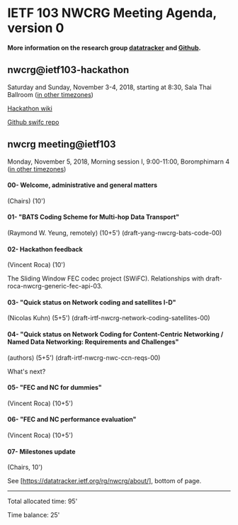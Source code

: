 # IETF 103 NWCRG Meeting Agenda, version 0

__More information on the research group [datatracker](https://datatracker.ietf.org/rg/nwcrg/) and [Github](https://github.com/irtf-nwcrg/rg-materials/).__


## nwcrg@ietf103-hackathon

Saturday and Sunday, November 3-4, 2018, starting at 8:30, Sala Thai Ballroom ([in other timezones](https://www.timeanddate.com/worldclock/fixedtime.html?msg=NWCRG+hackathon&iso=20181103T0830&p1=28&ah=10))

[Hackathon wiki](https://trac.ietf.org/trac/ietf/meeting/wiki/103hackathon)

[Github swifc repo](https://github.com/irtf-nwcrg/swif-codec)


## nwcrg meeting@ietf103

Monday, November 5, 2018, Morning session I, 9:00-11:00, Boromphimarn 4 ([in other timezones](https://www.timeanddate.com/worldclock/fixedtime.html?msg=NWCRG+Meeting&iso=20181105T0900&p1=28&ah=10))

#### 00- Welcome, administrative and general matters
(Chairs) (10')

#### 01- "BATS Coding Scheme for Multi-hop Data Transport"
(Raymond W. Yeung, remotely) (10+5')
(draft-yang-nwcrg-bats-code-00)

#### 02- Hackathon feedback
(Vincent Roca) (10')

The Sliding Window FEC codec project (SWiFC).
Relationships with draft-roca-nwcrg-generic-fec-api-03.

#### 03- "Quick status on Network coding and satellites I-D"
(Nicolas Kuhn) (5+5')
(draft-irtf-nwcrg-network-coding-satellites-00)

#### 04- "Quick status on Network Coding for Content-Centric Networking / Named Data Networking: Requirements and Challenges"
(authors) (5+5')
(draft-irtf-nwcrg-nwc-ccn-reqs-00)

What's next?

#### 05- "FEC and NC for dummies"
(Vincent Roca) (10+5')

#### 06- "FEC and NC performance evaluation"
(Vincent Roca) (10+5')

#### 07- Milestones update
(Chairs, 10')

See [https://datatracker.ietf.org/rg/nwcrg/about/], bottom of page.


----
Total allocated time: 95'

Time balance: 25'
